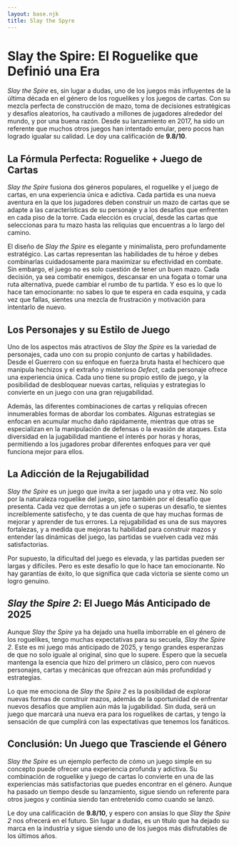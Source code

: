 ```yaml
---
layout: base.njk
title: Slay the Spyre
---
```

# Slay the Spire: El Roguelike que Definió una Era

*Slay the Spire* es, sin lugar a dudas, uno de los juegos más influyentes de la última década en el género de los roguelikes y los juegos de cartas. Con su mezcla perfecta de construcción de mazo, toma de decisiones estratégicas y desafíos aleatorios, ha cautivado a millones de jugadores alrededor del mundo, y por una buena razón. Desde su lanzamiento en 2017, ha sido un referente que muchos otros juegos han intentado emular, pero pocos han logrado igualar su calidad. Le doy una calificación de **9.8/10**.

## La Fórmula Perfecta: Roguelike + Juego de Cartas

*Slay the Spire* fusiona dos géneros populares, el roguelike y el juego de cartas, en una experiencia única e adictiva. Cada partida es una nueva aventura en la que los jugadores deben construir un mazo de cartas que se adapte a las características de su personaje y a los desafíos que enfrenten en cada piso de la torre. Cada elección es crucial, desde las cartas que seleccionas para tu mazo hasta las reliquias que encuentras a lo largo del camino.

El diseño de *Slay the Spire* es elegante y minimalista, pero profundamente estratégico. Las cartas representan las habilidades de tu héroe y debes combinarlas cuidadosamente para maximizar su efectividad en combate. Sin embargo, el juego no es solo cuestión de tener un buen mazo. Cada decisión, ya sea combatir enemigos, descansar en una fogata o tomar una ruta alternativa, puede cambiar el rumbo de tu partida. Y eso es lo que lo hace tan emocionante: no sabes lo que te espera en cada esquina, y cada vez que fallas, sientes una mezcla de frustración y motivación para intentarlo de nuevo.

## Los Personajes y su Estilo de Juego

Uno de los aspectos más atractivos de *Slay the Spire* es la variedad de personajes, cada uno con su propio conjunto de cartas y habilidades. Desde el Guerrero con su enfoque en fuerza bruta hasta el hechicero que manipula hechizos y el extraño y misterioso *Defect*, cada personaje ofrece una experiencia única. Cada uno tiene su propio estilo de juego, y la posibilidad de desbloquear nuevas cartas, reliquias y estrategias lo convierte en un juego con una gran rejugabilidad.

Además, las diferentes combinaciones de cartas y reliquias ofrecen innumerables formas de abordar los combates. Algunas estrategias se enfocan en acumular mucho daño rápidamente, mientras que otras se especializan en la manipulación de defensas o la evasión de ataques. Esta diversidad en la jugabilidad mantiene el interés por horas y horas, permitiendo a los jugadores probar diferentes enfoques para ver qué funciona mejor para ellos.

## La Adicción de la Rejugabilidad

*Slay the Spire* es un juego que invita a ser jugado una y otra vez. No solo por la naturaleza roguelike del juego, sino también por el desafío que presenta. Cada vez que derrotas a un jefe o superas un desafío, te sientes increíblemente satisfecho, y te das cuenta de que hay muchas formas de mejorar y aprender de tus errores. La rejugabilidad es una de sus mayores fortalezas, y a medida que mejoras tu habilidad para construir mazos y entender las dinámicas del juego, las partidas se vuelven cada vez más satisfactorias.

Por supuesto, la dificultad del juego es elevada, y las partidas pueden ser largas y difíciles. Pero es este desafío lo que lo hace tan emocionante. No hay garantías de éxito, lo que significa que cada victoria se siente como un logro genuino.

## *Slay the Spire 2*: El Juego Más Anticipado de 2025

Aunque *Slay the Spire* ya ha dejado una huella imborrable en el género de los roguelikes, tengo muchas expectativas para su secuela, *Slay the Spire 2*. Este es mi juego más anticipado de 2025, y tengo grandes esperanzas de que no solo iguale al original, sino que lo supere. Espero que la secuela mantenga la esencia que hizo del primero un clásico, pero con nuevos personajes, cartas y mecánicas que ofrezcan aún más profundidad y estrategias.

Lo que me emociona de *Slay the Spire 2* es la posibilidad de explorar nuevas formas de construir mazos, además de la oportunidad de enfrentar nuevos desafíos que amplíen aún más la jugabilidad. Sin duda, será un juego que marcará una nueva era para los roguelikes de cartas, y tengo la sensación de que cumplirá con las expectativas que tenemos los fanáticos.

## Conclusión: Un Juego que Trasciende el Género

*Slay the Spire* es un ejemplo perfecto de cómo un juego simple en su concepto puede ofrecer una experiencia profunda y adictiva. Su combinación de roguelike y juego de cartas lo convierte en una de las experiencias más satisfactorias que puedes encontrar en el género. Aunque ha pasado un tiempo desde su lanzamiento, sigue siendo un referente para otros juegos y continúa siendo tan entretenido como cuando se lanzó.

Le doy una calificación de **9.8/10**, y espero con ansias lo que *Slay the Spire 2* nos ofrecerá en el futuro. Sin lugar a dudas, es un título que ha dejado su marca en la industria y sigue siendo uno de los juegos más disfrutables de los últimos años.
